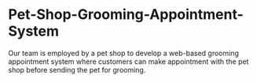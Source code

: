 # Pet-Shop-Grooming-Appointment-System
Our team is employed by a pet shop to develop a web-based grooming appointment system where customers can make appointment with the pet shop before sending the pet for grooming.

